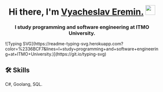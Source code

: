 <h1 align="center">Hi there, I'm <a href="https://t.me/slavalovesfoxes" target="_blank">Vyacheslav Eremin.</a> 
<img src="https://github.com/blackcater/blackcater/raw/main/images/Hi.gif" height="32"/></h1>
<h3 align="center">I study programming and software engineering at ITMO University.</h3> 
![Typing SVG](https://readme-typing-svg.herokuapp.com?color=%2336BCF7&lines=I+study+programming+and+software+engineering+at+ITMO+University.)](https://git.io/typing-svg)


## 🛠 Skills
C#, Goolang, SQL.

<!---
vya4eslavv/vya4eslavv is a ✨ special ✨ repository because its `README.md` (this file) appears on your GitHub profile.
You can click the Preview link to take a look at your changes.
--->

